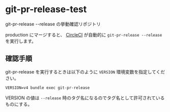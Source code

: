 git-pr-release-test
===================
git-pr-release --release の挙動確認リポジトリ

production にマージすると、 [CircleCI](https://circleci.com/gh/hiroshi/git-pr-release-test) が自動的に `git-pr-release --release` を実行します。

確認手順
--------

git-pr-release を実行するときは以下のように `VERSION` 環境変数を指定してください。

```
VERSION=v4 bundle exec git-pr-release
```

VERSION の値は `--release` 時のタグ名になるのでタグ名として許可されているものにする。
